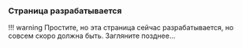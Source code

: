 ### Страница разрабатывается

!!! warning
    Простите, но эта страница сейчас разрабатывается, но совсем скоро должна быть. Загляните позднее...
